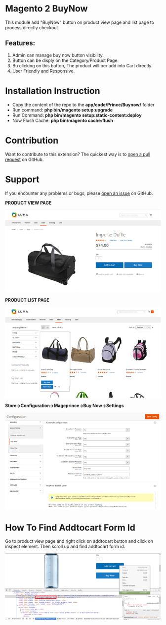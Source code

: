 # Magento 2 BuyNow 

This module add "BuyNow" button on product view page and list page to process directly checkout.

## Features:
1. Admin can manage buy now button visibility.
2. Button can be disply on the Category/Product Page.
3. Bu clicking on this button, The product will ber add into Cart directly.
4. User Friendly and Responsive.

# Installation Instruction

* Copy the content of the repo to the <b>app/code/Prince/Buynow/</b> folder
* Run command:
<b>php bin/magento setup:upgrade</b>
* Run Command:
<b>php bin/magento setup:static-content:deploy</b>
* Now Flush Cache: <b>php bin/magento cache:flush</b>

# Contribution

Want to contribute to this extension? The quickest way is to <a href="https://help.github.com/articles/about-pull-requests/">open a pull request</a> on GitHub.

# Support

If you encounter any problems or bugs, please <a href="https://github.com/mageprince/magento2-buynow/issues">open an issue</a> on GitHub.

<b>PRODUCT VIEW PAGE</b>

<img src="https://raw.githubusercontent.com/mageprince/all-module-screenshots/master/BuyNow/listpage.png" alt="View Page" border="0">

<b>PRODUCT LIST PAGE</b>

<img src="https://raw.githubusercontent.com/mageprince/all-module-screenshots/master/BuyNow/viewpage.png" alt="list page" border="0" />

<b>Store->Configuration->Mageprince->Buy Now->Settings</b>

<img src="https://raw.githubusercontent.com/mageprince/all-module-screenshots/master/BuyNow/admin-settings.png" alt="config settings" border="0" />

# How To Find Addtocart Form Id

Go to product view page and right click on addtocart button and click on inspect element. Then scroll up and find addtocart form id.

<img src="https://raw.githubusercontent.com/mageprince/all-module-screenshots/master/BuyNow/formid.png" alt="Form ID" border="0" />
